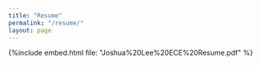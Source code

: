 ```yaml
---
title: "Resume"
permalink: "/resume/"
layout: page
---
```


{%include embed.html file: "Joshua%20Lee%20ECE%20Resume.pdf" %}
